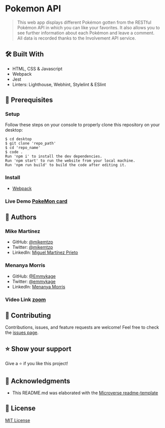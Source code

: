 # Pokemon API
> This web app displays different Pokémon gotten from the RESTful Pokémon API in which you can like your favorites. It also allows you to see further information about each Pokémon and leave a comment. All data is recorded thanks to the Involvement API service.

## 🛠️ Built With

- HTML, CSS & Javascript
- Webpack
- Jest
- Linters: Lighthouse, Webhint, Stylelint & ESlint

## 🧮 Prerequisites

### Setup

Follow these steps on your console to properly clone this repository on your desktop:

```
$ cd desktop
$ git clone 'repo_path'
$ cd 'repo_name'
$ code . 
Run 'npm i' to install the dev dependencies.
Run 'npm start' to run the website from your local machine.
Run 'npm run build' to build the code after editing it.
```

### Install

- [Webpack](https://webpack.js.org/guides/getting-started/)

### Live Demo [PokeMon card](https://emmykage.github.io/Pokemon-CapstoneProject/)

## 👤 Authors

### Mike Martínez

- GitHub: [@mikemtzp](https://github.com/mikemtzp)
- Twitter: [@mikemtzp](https://twitter.com/mikemtzp)
- LinkedIn: [Miguel Martínez Prieto](https://www.linkedin.com/in/miguel-mart%C3%ADnez-prieto-a42406166/)

### Menanya Morris
- GitHub: [@Emmykage](https://github.com/Emmykage)
- Twitter: [@emmykage](https://twitter.com/emmykage)
- LinkedIn: [Menanya Morris](https://www.linkedin.com/in/morris-menanya-a51985104/)


### Video Link [zoom](https://drive.google.com/file/d/1qD_DoAL9peJVrkFWWwzLIwfuqOfgntJY/view?usp=sharing)

## 🤝 Contributing

Contributions, issues, and feature requests are welcome!
Feel free to check the [issues page](https://github.com/mikemtzp/PokemonAPI/issues).

## ⭐️ Show your support

Give a ⭐️ if you like this project!

## 🥇 Acknowledgments

- This README.md was elaborated with the [Microverse readme-template](https://github.com/microverseinc/readme-template)

## 📝 License

[MIT License](https://github.com/mikemtzp/PokemonAPI/blob/master/MIT.md)
